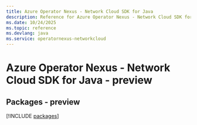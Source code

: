 ```yaml
---
title: Azure Operator Nexus - Network Cloud SDK for Java
description: Reference for Azure Operator Nexus - Network Cloud SDK for Java
ms.date: 10/24/2025
ms.topic: reference
ms.devlang: java
ms.service: operatornexus-networkcloud
---
```

# Azure Operator Nexus - Network Cloud SDK for Java - preview
## Packages - preview
[!INCLUDE [packages](operator-nexus---network-cloud-index.md)]